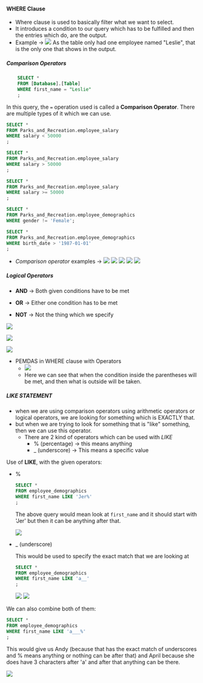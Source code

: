#### WHERE Clause

* Where clause is used to basically filter what we want to select. 
* It introduces a condition to our query which has to be fulfilled and then the entries which do, are the output.
* Example → ![](attachments/Pasted%20image%2020250325141704.png)
	As the table only had one employee named "Leslie", that is the only one that shows in the output.

##### Comparison Operators

```sql
	SELECT * 
	FROM [Database].[Table]
	WHERE first_name = "Leslie"
	;
```
In this query, the ``` = ```  operation used is called a **Comparison Operator**. There are multiple types of it which we can use.

```sql
SELECT * 
FROM Parks_and_Recreation.employee_salary
WHERE salary < 50000
;

SELECT * 
FROM Parks_and_Recreation.employee_salary
WHERE salary > 50000
;

SELECT * 
FROM Parks_and_Recreation.employee_salary
WHERE salary >= 50000
;

SELECT * 
FROM Parks_and_Recreation.employee_demographics
WHERE gender != 'Female';

SELECT * 
FROM Parks_and_Recreation.employee_demographics
WHERE birth_date > '1987-01-01'
;
```

* *Comparison operator* examples →
	![](attachments/Pasted%20image%2020250325142339.png)
	![](attachments/Pasted%20image%2020250325142451.png)
	![](attachments/Pasted%20image%2020250325142517.png)
	![](attachments/Pasted%20image%2020250325143349.png)
	![](attachments/Pasted%20image%2020250325143948.png)

##### Logical Operators
* **AND** → Both given conditions have to be met 
- **OR** → Either one condition has to be met
* **NOT** → Not the thing which we specify


![](attachments/Pasted%20image%2020250325151343.png)

![](attachments/Pasted%20image%2020250325151327.png)

![](attachments/Pasted%20image%2020250325152843.png)

* PEMDAS in WHERE clause with Operators
	* ![](attachments/Pasted%20image%2020250325153051.png)
	* Here we can see that when the condition inside the parentheses will be met, and then what is outside will be taken.

##### LIKE STATEMENT

- when we are using comparison operators using arithmetic operators or logical operators, we are looking for something which is EXACTLY that.
- but when we are trying to look for something that is "like" something, then we can use this operator.
	- There are 2 kind of operators which can be used with *LIKE*
		- % (percentage) → this means anything
		- _ (underscore) → This means a specific value

Use of **LIKE**, with the given operators:

- %
	```sql
	SELECT *
	FROM employee_demographics
	WHERE first_name LIKE 'Jer%'
	;
	```
	
	The above query would mean look at ```first_name``` and it should start with 'Jer' but then it can be anything after that.
	
	![](attachments/Pasted%20image%2020250328171603.png)

- _ (underscore)

	This would be used to specify the exact match that we are looking at 
	
	```SQL
	SELECT * 
	FROM employee_demographics
	WHERE first_name LIKE 'a__'
	;
	```
	![](attachments/Pasted%20image%2020250401122533.png)
	![](attachments/Pasted%20image%2020250401122634.png)

We can also combine both of them: 
```SQL
SELECT * 
FROM employee_demographics
WHERE first_name LIKE 'a___%'
;
```

This would give us Andy (because that has the exact match of underscores and % means anything or nothing can be after that) and April because she does have 3 characters after 'a' and after that anything can be there.

![](attachments/Pasted%20image%2020250401122832.png)

